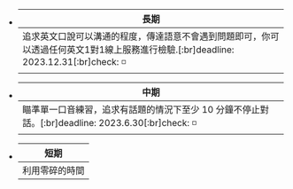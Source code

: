 - |長期|
  |--|
  |追求英文口說可以溝通的程度，傳達語意不會遇到問題即可，你可以透過任何英文1對1線上服務進行檢驗.[:br]deadline: 2023.12.31[:br]check: ◽|
- |中期|
  |--|
  |瞄準單一口音練習，追求有話題的情況下至少 10 分鐘不停止對話。[:br]deadline: 2023.6.30[:br]check: ◽|
- |短期|
  |--|
  |利用零碎的時間|